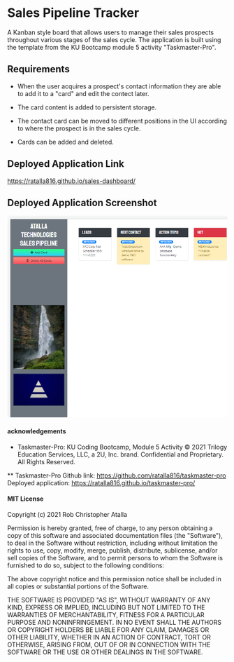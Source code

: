 # Sales Pipeline Tracker

A Kanban style board that allows users to manage their sales prospects throughout various stages of the sales cycle. 
The application is built using the template from the KU Bootcamp module 5 activity "Taskmaster-Pro".

## Requirements

* When the user acquires a prospect's contact information they are able to add it to a "card" and edit the contect later.

* The card content is added to persistent storage.

* The contact card can be moved to different positions in the UI according to where the prospect is in the sales cycle. 

* Cards can be added and deleted.


## Deployed Application Link

https://ratalla816.github.io/sales-dashboard/

## Deployed Application Screenshot

![application screenshot](./assets/images/screenshot.png)

#### acknowledgements

* Taskmaster-Pro: KU Coding Bootcamp, Module 5 Activity © 2021 Trilogy Education Services, LLC, a 2U, Inc. brand. Confidential and Proprietary. All Rights Reserved.

** 
Taskmaster-Pro Github link: https://github.com/ratalla816/taskmaster-pro
Deployed application: https://ratalla816.github.io/taskmaster-pro/


#### MIT License

Copyright (c) 2021 Rob Christopher Atalla

Permission is hereby granted, free of charge, to any person obtaining a copy of this software and associated documentation files (the "Software"), to deal in the Software without restriction, including without limitation the rights to use, copy, modify, merge, publish, distribute, sublicense, and/or sell copies of the Software, and to permit persons to whom the Software is furnished to do so, subject to the following conditions:

The above copyright notice and this permission notice shall be included in all copies or substantial portions of the Software.

THE SOFTWARE IS PROVIDED "AS IS", WITHOUT WARRANTY OF ANY KIND, EXPRESS OR IMPLIED, INCLUDING BUT NOT LIMITED TO THE WARRANTIES OF MERCHANTABILITY, FITNESS FOR A PARTICULAR PURPOSE AND NONINFRINGEMENT. IN NO EVENT SHALL THE AUTHORS OR COPYRIGHT HOLDERS BE LIABLE FOR ANY CLAIM, DAMAGES OR OTHER LIABILITY, WHETHER IN AN ACTION OF CONTRACT, TORT OR OTHERWISE, ARISING FROM, OUT OF OR IN CONNECTION WITH THE SOFTWARE OR THE USE OR OTHER DEALINGS IN THE SOFTWARE.